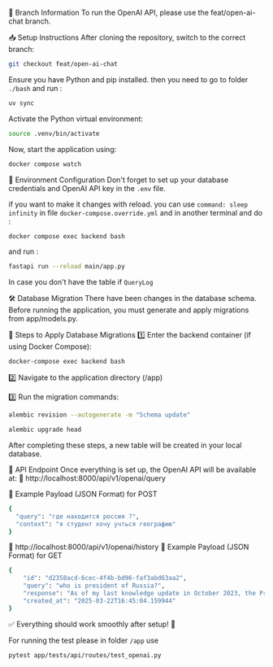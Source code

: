 🌿 Branch Information
To run the OpenAI API, please use the feat/open-ai-chat branch.

📥 Setup Instructions
After cloning the repository, switch to the correct branch:
```bash
git checkout feat/open-ai-chat
```

Ensure you have Python and pip installed.
then you need to go to folder `./bash` and run : 
```bash
uv sync
```

Activate the Python virtual environment:
```bash
source .venv/bin/activate
```

Now, start the application using:
```bash
docker compose watch
```
🔧 Environment Configuration
Don't forget to set up your database credentials and OpenAI API key in the `.env` file.

if you want to make it changes with reload. you can use `command: sleep infinity` in file `docker-compose.override.yml` and in another terminal and do : 
```bash
docker compose exec backend bash
```
and run :
```bash
fastapi run --reload main/app.py
```

In case you don't have the table if `QueryLog`

🛠 Database Migration
There have been changes in the database schema. Before running the application, you must generate and apply migrations from app/models.py.

🔹 Steps to Apply Database Migrations
1️⃣ Enter the backend container (if using Docker Compose):

```bash
docker-compose exec backend bash
```
2️⃣ Navigate to the application directory (/app)

3️⃣ Run the migration commands:

```bash
alembic revision --autogenerate -m "Schema update"
```
```bash
alembic upgrade head
```
After completing these steps, a new table will be created in your local database.


📡 API Endpoint
Once everything is set up, the OpenAI API will be available at:
🔗 http://localhost:8000/api/v1/openai/query

📝 Example Payload (JSON Format) for POST
```bash
{
  "query": "где находится россия ?", 
  "context": "я студент хочу учться географию"
}
```
🔗 http://localhost:8000/api/v1/openai/history
📝 Example Payload (JSON Format)  for GET
```bash
{
    "id": "d2358acd-6cec-4f4b-bd96-faf3abd63aa2",
    "query": "who is president of Russia?",
    "response": "As of my last knowledge update in October 2023, the President of Russia is Vladimir Putin. Please verify with up-to-date sources to confirm if this information is still current.",
    "created_at": "2025-03-22T16:45:04.159944"
}
```

✅ Everything should work smoothly after setup! 🚀

For running the test please in folder `/app` use

```bash
pytest app/tests/api/routes/test_openai.py 
```
